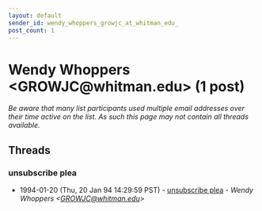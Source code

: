 ```yaml
---
layout: default
sender_id: wendy_whoppers_growjc_at_whitman_edu_
post_count: 1
---
```


# Wendy Whoppers <GROWJC<span>@</span>whitman.edu> (1 post)

_Be aware that many list participants used multiple email addresses over their time active on the list. As such this page may not contain all threads available._

## Threads

### unsubscribe plea
+ 1994-01-20 (Thu, 20 Jan 94 14:29:59 PST) - [unsubscribe plea](/archive/1994/01/6372c7c26f5e582738925de245c9542474eb24ff0a398c539a13837c0916c8a8) - _Wendy Whoppers \<GROWJC@whitman.edu\>_

